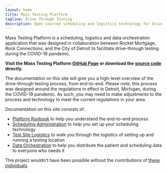 ```yaml
---
layout: home
title: Mass Testing Platform
tagline: Drive Through Testing
description: Open sourced scheduling and logistics technology for Drive Through Testing
---
```


Mass Testing Platform is a scheduling, logistics and data orchestration application that was designed in collaboration between Rocket Mortgage, Rock Connections, and the City of Detroit to facilitate drive-through testing during the COVID-19 pandemic.

**Visit the Mass Testing Platform [GitHub Page](https://github.com/QuickenLoans/MassTestingPlatform) or download the [source code](https://github.com/QuickenLoans/MassTestingPlatform/archive/master.zip) directly.**

The documentation on this site will give you a high-level overview of the drive-through testing process, from end-to-end. Please note, this process was designed around the regulations in effect in Detroit, Michigan, during the COVID-19 pandemic. As such, you may need to make adjustments to the process and technology to meet the current regulations in your area.

Documentation on this site consists of:

- [Platform Runbook](./mtp-runbook) to help you understand the end-to-end process
- [Scheduling Administration](./scheduling-runbook) to help you set up your scheduling technology
- [Test Site Logistics](./testing-runbook) to walk you through the logistics of setting up and running a testing location
- [Data Orchestration](./data-runbook) to help you distribute the patient and scheduling data to everyone who needs it

This project wouldn't have been possible without the contributions of [these individuals](./contributors).
